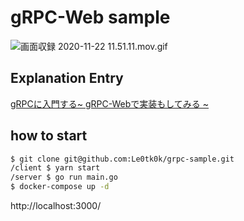 # gRPC-Web sample

![画面収録 2020-11-22 11.51.11.mov.gif](https://qiita-image-store.s3.ap-northeast-1.amazonaws.com/0/631794/85017893-8259-c8f0-22d6-49a90afb4399.gif)

## Explanation Entry
[gRPCに入門する~ gRPC-Webで実装もしてみる ~](https://qiita.com/Le0tk0k/items/af2fbf1d246f0a788ec3)

## how to start

```zsh
$ git clone git@github.com:Le0tk0k/grpc-sample.git
/client $ yarn start
/server $ go run main.go
$ docker-compose up -d
```

http://localhost:3000/
